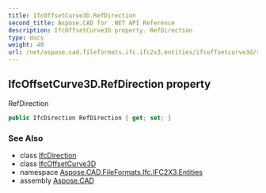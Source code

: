 ```yaml
---
title: IfcOffsetCurve3D.RefDirection
second_title: Aspose.CAD for .NET API Reference
description: IfcOffsetCurve3D property. RefDirection
type: docs
weight: 40
url: /net/aspose.cad.fileformats.ifc.ifc2x3.entities/ifcoffsetcurve3d/refdirection/
---
```

## IfcOffsetCurve3D.RefDirection property

RefDirection

```csharp
public IfcDirection RefDirection { get; set; }
```

### See Also

* class [IfcDirection](../../ifcdirection/)
* class [IfcOffsetCurve3D](../)
* namespace [Aspose.CAD.FileFormats.Ifc.IFC2X3.Entities](../../ifcoffsetcurve3d/)
* assembly [Aspose.CAD](../../../)


